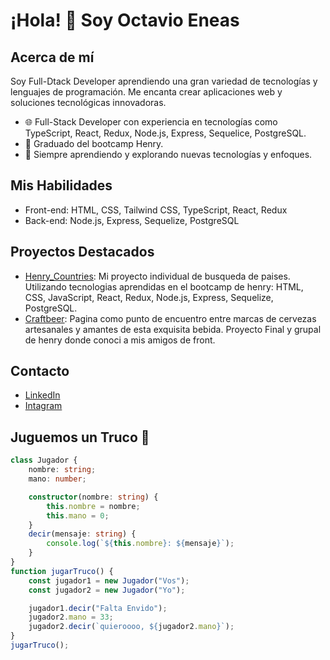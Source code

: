 # ¡Hola! 👋 Soy Octavio Eneas

## Acerca de mí

Soy Full-Dtack Developer aprendiendo una gran variedad de tecnologías y lenguajes de programación. 
Me encanta crear aplicaciones web y soluciones tecnológicas innovadoras.

- 🌐 Full-Stack Developer con experiencia en tecnologías como TypeScript, React, Redux, Node.js, Express, Sequelice, PostgreSQL.
- 💛 Graduado del bootcamp Henry.
- 🚀 Siempre aprendiendo y explorando nuevas tecnologías y enfoques.

## Mis Habilidades

- Front-end: HTML, CSS, Tailwind CSS, TypeScript, React, Redux
- Back-end: Node.js, Express, Sequelize, PostgreSQL

## Proyectos Destacados

- [Henry_Countries](https://github.com/OctavioLavarello/Countries_Lavarello): Mi proyecto individual de busqueda de paises. Utilizando tecnologias aprendidas en el bootcamp de henry: HTML, CSS, JavaScript, React, Redux, Node.js, Express, Sequelize, PostgreSQL. 
- [Craftbeer](https://github.com/OctavioLavarello/CraftBeer): Pagina como punto de encuentro entre marcas de cervezas artesanales y amantes de esta exquisita bebida. Proyecto Final y grupal de henry donde conoci a mis amigos de front.

## Contacto

- [LinkedIn](https://www.linkedin.com/in/octavio-lavarello-175342271/)
- [Intagram](https://www.instagram.com/octavio_lavarello/)

## Juguemos un Truco 🧉

```ts
class Jugador {
    nombre: string;
    mano: number;

    constructor(nombre: string) {
        this.nombre = nombre;
        this.mano = 0;
    }
    decir(mensaje: string) {
        console.log(`${this.nombre}: ${mensaje}`);
    }
}
function jugarTruco() {
    const jugador1 = new Jugador("Vos");
    const jugador2 = new Jugador("Yo");

    jugador1.decir("Falta Envido");
    jugador2.mano = 33;
    jugador2.decir(`quieroooo, ${jugador2.mano}`);
}
jugarTruco();
